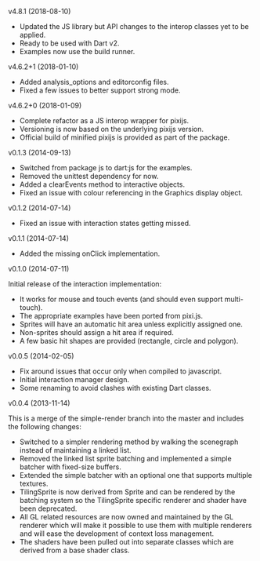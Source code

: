 v4.8.1 (2018-08-10)

* Updated the JS library but API changes to the interop classes yet to be applied.
* Ready to be used with Dart v2.
* Examples now use the build runner.


v4.6.2+1 (2018-01-10)

* Added analysis_options and editorconfig files.
* Fixed a few issues to better support strong mode.


v4.6.2+0 (2018-01-09)

* Complete refactor as a JS interop wrapper for pixijs.
* Versioning is now based on the underlying pixijs version.
* Official build of minified pixijs is provided as part of the package.


v0.1.3 (2014-09-13)

* Switched from package js to dart:js for the examples.
* Removed the unittest dependency for now.
* Added a clearEvents method to interactive objects.
* Fixed an issue with colour referencing in the Graphics display object.


v0.1.2 (2014-07-14)

* Fixed an issue with interaction states getting missed.


v0.1.1 (2014-07-14)

* Added the missing onClick implementation.


v0.1.0 (2014-07-11)

Initial release of the interaction implementation:

* It works for mouse and touch events (and should even support multi-touch).
* The appropriate examples have been ported from pixi.js.
* Sprites will have an automatic hit area unless explicitly assigned one.
* Non-sprites should assign a hit area if required.
* A few basic hit shapes are provided (rectangle, circle and polygon).


v0.0.5 (2014-02-05)

* Fix around issues that occur only when compiled to javascript.
* Initial interaction manager design.
* Some renaming to avoid clashes with existing Dart classes.


v0.0.4 (2013-11-14)

This is a merge of the simple-render branch into the master and includes the following changes:

* Switched to a simpler rendering method by walking the scenegraph instead of maintaining a linked list.
* Removed the linked list sprite batching and implemented a simple batcher with fixed-size buffers.
* Extended the simple batcher with an optional one that supports multiple textures.
* TilingSprite is now derived from Sprite and can be rendered by the batching system so the TilingSprite specific renderer and shader have been deprecated.
* All GL related resources are now owned and maintained by the GL renderer which will make it possible to use them with multiple renderers and will ease the development of context loss management.
* The shaders have been pulled out into separate classes which are derived from a base shader class.
